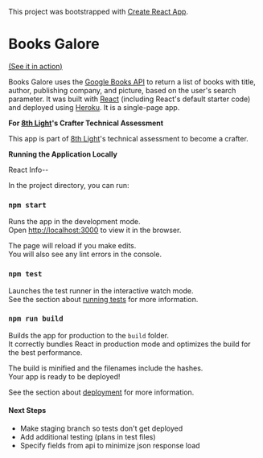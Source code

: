 This project was bootstrapped with [Create React App](https://github.com/facebook/create-react-app).

# Books Galore

[(See it in action)](https://books-galore.herokuapp.com/)

Books Galore uses the [Google Books API](https://developers.google.com/books/docs/overview) to return a list of books with title, author, publishing company, and picture, based on the user's search parameter. It was built with [React](https://reactjs.org/) (including React's default starter code) and deployed using [Heroku](https://www.heroku.com/home). It is a single-page app. 


**For [8th Light](https://8thlight.com/)'s Crafter Technical Assessment**

This app is part of [8th Light](https://8thlight.com/)'s technical assessment to become a crafter. 


**Running the Application Locally**

React Info--

In the project directory, you can run:

### `npm start`

Runs the app in the development mode.<br>
Open [http://localhost:3000](http://localhost:3000) to view it in the browser.

The page will reload if you make edits.<br>
You will also see any lint errors in the console.

### `npm test`

Launches the test runner in the interactive watch mode.<br>
See the section about [running tests](https://facebook.github.io/create-react-app/docs/running-tests) for more information.

### `npm run build`

Builds the app for production to the `build` folder.<br>
It correctly bundles React in production mode and optimizes the build for the best performance.

The build is minified and the filenames include the hashes.<br>
Your app is ready to be deployed!

See the section about [deployment](https://facebook.github.io/create-react-app/docs/deployment) for more information.

#### Next Steps

- Make staging branch so tests don't get deployed
- Add additional testing (plans in test files)
- Specify fields from api to minimize json response load
